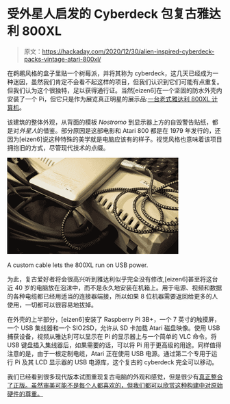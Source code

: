 # 受外星人启发的 Cyberdeck 包复古雅达利 800XL

> 原文：<https://hackaday.com/2020/12/30/alien-inspired-cyberdeck-packs-vintage-atari-800xl/>

在鹈鹕风格的盒子里贴一个树莓派，并将其称为 cyberdeck，这几天已经成为一种迷因，虽然我们肯定不会看不起这样的项目，但我们认识到它们可能有点重复。但我们认为这个很独特，足以获得通行证。当然[eizen6]在一个坚固的防水外壳内安装了一个 Pi，但它只是作为展览真正明星的展示品:[一台老式雅达利 800XL 计算机](https://github.com/eizen6/6502portable)。

该建筑的整体外观，从背面的模板 *Nostromo* 到显示器上方的自毁警告贴纸，都是对*外星人*的借鉴。部分原因是这部电影和 Atari 800 都是在 1979 年发行的，还因为[eizen6]说这种特殊的美学就是电脑应该有的样子。视觉风格也意味着该项目拥抱旧的方式，尽管现代技术的点缀。

[![](img/23b5b21189180c1360b0ce31f9db6550.png)](https://hackaday.com/wp-content/uploads/2020/12/800deck_detail.jpg)

A custom cable lets the 800XL run on USB power.

为此，复古爱好者将会很高兴听到雅达利似乎完全没有修改,[eizen6]甚至将这台近 40 岁的电脑放在泡沫中，而不是永久地安装在机箱上。用于电源、视频和数据的各种电缆都已经用适当的连接器端接，所以如果 8 位机器需要返回给更多的人使用，一切都可以很容易地拔掉。

在外壳的上半部分，[eizen6]安装了 Raspberry Pi 3B+，一个 7 英寸的触摸屏，一个 USB 集线器和一个 SIO2SD，允许从 SD 卡加载 Atari 磁盘映像。使用 USB 捕获设备，视频从雅达利可以显示在 Pi 的显示器上与一个简单的 VLC 命令。将 USB 键盘插入集线器后，如果需要的话，可以将 Pi 用于更高级的用途。同样值得注意的是，由于一根定制电缆，Atari 正在使用 USB 电源。通过第二个专用于运行 Pi 及其 LCD 显示器的 USB 电源库，这个复古的 cyberdeck 完全可以移动。

我们已经看到很多现代版本试图重现复古电脑的外观和感觉，但是很少有[真正整合了正版。虽然审美可能不是每个人都喜欢的，但我们都可以欣赏这种构建中对原始硬件的尊重。](https://hackaday.com/2006/12/16/ben-hecks-atari-800-laptop/)